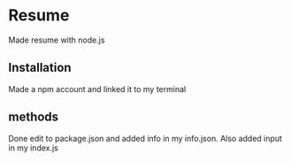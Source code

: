 # Resume 

Made resume with node.js

## Installation

Made a npm account and linked it to my terminal



## methods

Done edit to package.json and added info in my info.json. Also added input in my index.js
